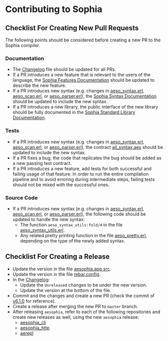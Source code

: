 # Contributing to Sophia

## Checklist For Creating New Pull Requests

The following points should be considered before creating a new PR to the Sophia compiler.

### Documentation

- The [Changelog](CHANGELOG.md) file should be updated for all PRs.
- If a PR introduces a new feature that is relevant to the users of the language, the [Sophia Features Documentation](docs/sophia_features.md) should be updated to describe the new feature.
- If a PR introduces new syntax (e.g. changes in [aeso_syntax.erl](src/aeso_syntax.erl), [aeso_scan.erl](src/aeso_scan.erl), or [aeso_parser.erl](src/aeso_parser.erl)), the [Sophia Syntax Documentation](docs/sophia_syntax.md) should be updated to include the new syntax.
- If a PR introduces a new library, the public interface of the new library should be fully documented in the [Sophia Standard Library Documentation](docs/sophia_stdlib.md).

### Tests

- If a PR introduces new syntax (e.g. changes in [aeso_syntax.erl](src/aeso_syntax.erl), [aeso_scan.erl](src/aeso_scan.erl), or [aeso_parser.erl](src/aeso_parser.erl)), the contract [all_syntax.aes](test/contracts/all_syntax.aes) should be updated to include the new syntax.
- If a PR fixes a bug, the code that replicates the bug should be added as a new passing test contract.
- If a PR introduces a new feature, add tests for both successful and failing usage of that feature. In order to run the entire compilation pipeline and to avoid erroring during intermediate steps, failing tests should not be mixed with the successful ones.

### Source Code

- If a PR introduces new syntax (e.g. changes in [aeso_syntax.erl](src/aeso_syntax.erl), [aeso_scan.erl](src/aeso_scan.erl), or [aeso_parser.erl](src/aeso_parser.erl)), the following code should be updated to handle the new syntax:
    - The function `aeso_syntax_utils:fold/4` in the file [aeso_syntax_utils.erl](src/aeso_syntax_utils.erl).
    - Any related pretty printing function in the file [aeso_pretty.erl](src/aeso_pretty.erl), depending on the type of the newly added syntax.

## Checklist For Creating a Release

- Update the version in the file [aesophia.app.src](src/aesophia.app.src).
- Update the version in the file [rebar.config](rebar.config).
- In the [Changelog](CHANGELOG.md):
    - Update the `Unreleased` changes to be under the new version.
    - Update the version at the bottom of the file.
- Commit and the changes and create a new PR (check the commit of [v6.1.0](5ad5270e381f6e810d7b8b5cdc168d283e7a90bb) for reference).
- Create a release after merging the new PR to `master` branch.
- After releasing `aesophia`, refer to each of the following repositories and create new releases as well, using the new `aesophia` release:
    - [aesophia_cli](https://github.com/aeternity/aesophia_cli)
    - [aesophia_http](https://github.com/aeternity/aesophia_http)
    - [aerepl](https://github.com/aeternity/aerepl)
